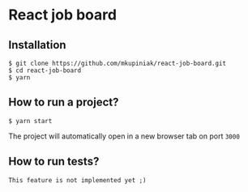 

# React job board

## Installation
```
$ git clone https://github.com/mkupiniak/react-job-board.git
$ cd react-job-board
$ yarn
```

## How to run a project?

```
$ yarn start
```
The project will automatically open in a new browser tab on port `3000`

## How to run tests?
```
This feature is not implemented yet ;)
```